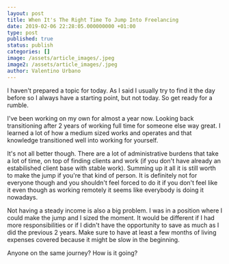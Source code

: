 ```yaml
---
layout: post
title: When It's The Right Time To Jump Into Freelancing
date: 2019-02-06 22:28:05.000000000 +01:00
type: post
published: true
status: publish
categories: []
image: /assets/article_images/.jpeg
image2: /assets/article_images/.jpeg
author: Valentino Urbano
---
```


I haven't prepared a topic for today. As I said I usually try to find it the day before so I always have a starting point, but not today. So get ready for a rumble.

I've been working on my own for almost a year now. Looking back transitioning after 2 years of working full time for someone else way great. I learned a lot of how a medium sized works and operates and that knowledge transitioned well into working for yourself.

It's not all better though. There are a lot of administrative burdens that take a lot of time, on top of finding clients and work (if you don't have already an estabilished client base with stable work). Summing up it all it is still worth to make the jump if you're that kind of person. It is definitely not for everyone though and you shouldn't feel forced to do it if you don't feel like it even though as working remotely it seems like everybody is doing it nowadays.

Not having a steady income is also a big problem. I was in a position where I could make the jump and I sized the moment. It would be different if I had more responsibilities or if I didn't have the opportunity to save as much as I did the previous 2 years. Make sure to have at least a few months of living expenses covered because it might be slow in the beginning.

Anyone on the same journey? How is it going?
